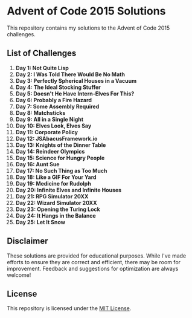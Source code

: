 # Advent of Code 2015 Solutions

This repository contains my solutions to the Advent of Code 2015 challenges.

## List of Challenges

1. **Day 1: Not Quite Lisp**
2. **Day 2: I Was Told There Would Be No Math**
3. **Day 3: Perfectly Spherical Houses in a Vacuum**
4. **Day 4: The Ideal Stocking Stuffer**
5. **Day 5: Doesn't He Have Intern-Elves For This?**
6. **Day 6: Probably a Fire Hazard**
7. **Day 7: Some Assembly Required**
8. **Day 8: Matchsticks**
9. **Day 9: All in a Single Night**
10. **Day 10: Elves Look, Elves Say**
11. **Day 11: Corporate Policy**
12. **Day 12: JSAbacusFramework.io**
13. **Day 13: Knights of the Dinner Table**
14. **Day 14: Reindeer Olympics**
15. **Day 15: Science for Hungry People**
16. **Day 16: Aunt Sue**
17. **Day 17: No Such Thing as Too Much**
18. **Day 18: Like a GIF For Your Yard**
19. **Day 19: Medicine for Rudolph**
20. **Day 20: Infinite Elves and Infinite Houses**
21. **Day 21: RPG Simulator 20XX**
22. **Day 22: Wizard Simulator 20XX**
23. **Day 23: Opening the Turing Lock**
24. **Day 24: It Hangs in the Balance**
25. **Day 25: Let It Snow**

## Disclaimer

These solutions are provided for educational purposes. While I've made efforts to ensure they are correct and efficient, there may be room for improvement. Feedback and suggestions for optimization are always welcome!

## License

This repository is licensed under the [MIT License](LICENSE).
